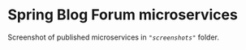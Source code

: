 # Spring Blog Forum microservices

Screenshot of published microservices in _`"screenshots"`_ folder.